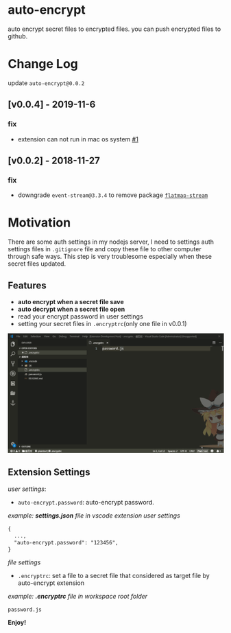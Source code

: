 # auto-encrypt

auto encrypt secret files to encrypted files. you can push encrypted files to github.

# Change Log

update `auto-encrypt@0.0.2`

## [v0.0.4] - 2019-11-6
### fix

- extension can not run in mac os system [#1](https://github.com/double2kill/vscode-auto-encrypt/issues/1)

## [v0.0.2] - 2018-11-27
### fix

- downgrade `event-stream@3.3.4` to remove package [`flatmap-stream`](https://github.com/dominictarr/event-stream/issues/116)

# Motivation

There are some auth settings in my nodejs server, I need to settings auth settings files in `.gitignore` file and copy these file to other computer through safe ways. This step is very troublesome especially when these secret files updated.

## Features
* **auto encrypt when a secret file save**
* **auto decrypt when a secret file open**
* read your encrypt password in user settings
* setting your secret files in `.encryptrc`(only one file in v0.0.1)

![Usage](images/auto-encrypt.gif)

## Extension Settings

*user settings*:
* `auto-encrypt.password`: auto-encrypt password.

*example: **settings.json** file in vscode extension user settings*
```
{
  ...,
  "auto-encrypt.password": "123456",
}
```

*file settings*
* `.encryptrc`: set a file to a secret file that considered as target file by auto-encrypt extension

*example: **.encryptrc** file in workspace root folder*
```
password.js
```

**Enjoy!**
